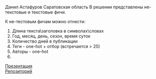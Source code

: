Данил Астафуров
Саратовская область
В решении представлены не-текстовые и текстовые фичи.

К не-тестовым фичам можно отнести:
1. Длина текста\заголовка в символах\словах
2. Год, месяц, день, сезон, время суток
3. Количество дней в публикации
4. Теги - one-hot + отбор (встречается > 25)
5. Авторы - one-hot
6. 
[Презентация](https://lodmedia.hb.bizmrg.com/presentations/747908/768812/Cifrovoi_proryv_rbk_compressed.pdf)  
[Репозиторий](https://github.com/danil31219as/rbk_hacksai)  